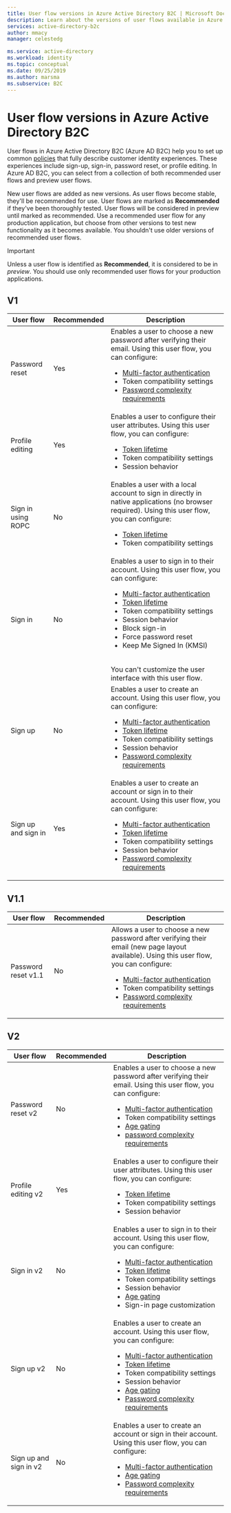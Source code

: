 ```yaml
---
title: User flow versions in Azure Active Directory B2C | Microsoft Docs
description: Learn about the versions of user flows available in Azure Active Directory B2C.
services: active-directory-b2c
author: mmacy
manager: celestedg

ms.service: active-directory
ms.workload: identity
ms.topic: conceptual
ms.date: 09/25/2019
ms.author: marsma
ms.subservice: B2C
---
```


# User flow versions in Azure Active Directory B2C

User flows in Azure Active Directory B2C (Azure AD B2C) help you to set up common [policies](active-directory-b2c-reference-policies.md) that fully describe customer identity experiences. These experiences include sign-up, sign-in, password reset, or profile editing. In Azure AD B2C, you can select from a collection of both recommended user flows and preview user flows.

New user flows are added as new versions. As user flows become stable, they'll be recommended for use. User flows are marked as **Recommended** if they've been thoroughly tested. User flows will be considered in preview until marked as recommended. Use a recommended user flow for any production application, but choose from other versions to test new functionality as it becomes available. You shouldn't use older versions of recommended user flows.

>[!IMPORTANT]
> Unless a user flow is identified as **Recommended**, it is considered to be in *preview*. You should use only recommended user flows for your production applications.

## V1

| User flow | Recommended | Description |
| --------- | ----------- | ----------- |
| Password reset | Yes | Enables a user to choose a new password after verifying their email. Using this user flow, you can configure: <ul><li>[Multi-factor authentication](active-directory-b2c-reference-mfa.md)</li><li>Token compatibility settings</li><li>[Password complexity requirements](active-directory-b2c-reference-password-complexity.md)</li></ul> |
| Profile editing | Yes | Enables a user to configure their user attributes. Using this user flow, you can configure: <ul><li>[Token lifetime](active-directory-b2c-reference-tokens.md)</li><li>Token compatibility settings</li><li>Session behavior</li></ul> |
| Sign in using ROPC | No | Enables a user with a local account to sign in directly in native applications (no browser required). Using this user flow, you can configure: <ul><li>[Token lifetime](active-directory-b2c-reference-tokens.md)</li><li>Token compatibility settings</li></ul> |
| Sign in | No | Enables a user to sign in to their account. Using this user flow, you can configure: <ul><li>[Multi-factor authentication](active-directory-b2c-reference-mfa.md)</li><li>[Token lifetime](active-directory-b2c-reference-tokens.md)</li><li>Token compatibility settings</li><li>Session behavior</li><li>Block sign-in</li><li>Force password reset</li><li>Keep Me Signed In (KMSI)</ul><br>You can't customize the user interface with this user flow. |
| Sign up | No | Enables a user to create an account. Using this user flow, you can configure: <ul><li>[Multi-factor authentication](active-directory-b2c-reference-mfa.md)</li><li>[Token lifetime](active-directory-b2c-reference-tokens.md)</li><li>Token compatibility settings</li><li>Session behavior</li><li>[Password complexity requirements](active-directory-b2c-reference-password-complexity.md)</li></ul> |
| Sign up and sign in | Yes | Enables a user to create an account or sign in to their account. Using this user flow, you can configure: <ul><li>[Multi-factor authentication](active-directory-b2c-reference-mfa.md)</li><li>[Token lifetime](active-directory-b2c-reference-tokens.md)</li><li>Token compatibility settings</li><li>Session behavior</li><li>[Password complexity requirements](active-directory-b2c-reference-password-complexity.md)</li></ul>|

## V1.1

| User flow | Recommended | Description |
| --------- | ----------- | ----------- |
| Password reset v1.1 | No | Allows a user to choose a new password after verifying their email (new page layout available). Using this user flow, you can configure: <ul><li>[Multi-factor authentication](active-directory-b2c-reference-mfa.md)</li><li>Token compatibility settings</li><li>[Password complexity requirements](active-directory-b2c-reference-password-complexity.md)</li></ul> |

## V2

| User flow | Recommended | Description |
| --------- | ----------- | ----------- |
| Password reset v2 | No | Enables a user to choose a new password after verifying their email. Using this user flow, you can configure: <ul><li>[Multi-factor authentication](active-directory-b2c-reference-mfa.md)</li><li>Token compatibility settings</li><li>[Age gating](basic-age-gating.md)</li><li>[password complexity requirements](active-directory-b2c-reference-password-complexity.md)</li></ul> |
| Profile editing v2 | Yes | Enables a user to configure their user attributes. Using this user flow, you can configure: <ul><li>[Token lifetime](active-directory-b2c-reference-tokens.md)</li><li>Token compatibility settings</li><li>Session behavior</li></ul> |
| Sign in v2 | No | Enables a user to sign in to their account. Using this user flow, you can configure: <ul><li>[Multi-factor authentication](active-directory-b2c-reference-mfa.md)</li><li>[Token lifetime](active-directory-b2c-reference-tokens.md)</li><li>Token compatibility settings</li><li>Session behavior</li><li>[Age gating](basic-age-gating.md)</li><li>Sign-in page customization</li></ul> |
| Sign up v2 | No | Enables a user to create an account. Using this user flow, you can configure: <ul><li>[Multi-factor authentication](active-directory-b2c-reference-mfa.md)</li><li>[Token lifetime](active-directory-b2c-reference-tokens.md)</li><li>Token compatibility settings</li><li>Session behavior</li><li>[Age gating](basic-age-gating.md)</li><li>[Password complexity requirements](active-directory-b2c-reference-password-complexity.md)</li></ul> |
| Sign up and sign in v2 | No | Enables a user to create an account or sign in their account. Using this user flow, you can configure: <ul><li>[Multi-factor authentication](active-directory-b2c-reference-mfa.md)</li><li>[Age gating](basic-age-gating.md)</li><li>[Password complexity requirements](active-directory-b2c-reference-password-complexity.md)</li></ul> |
